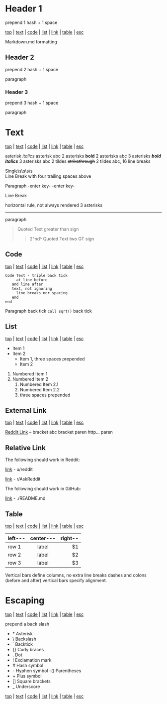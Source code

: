 # Header 1

  prepend 1 hash + 1 space

[top](#header-1) 
| [text](#text) 
| [code](#code) 
| [list](#list) 
| [link](#external-link) 
| [table](#table)
| [esc](#escaping) 

  Markdown.md formatting

## Header 2

  prepend 2 hash + 1 space

  paragraph

### Header 3

  prepend 3 hash + 1 space

  paragraph

# Text

[top](#header-1) 
| [text](#text) 
| [code](#code) 
| [list](#list) 
| [link](#external-link) 
| [table](#table)
| [esc](#escaping) 

asterisk 
*italics*
asterisk 
 abc 
2 asterisks 
**bold**
2 asterisks
 abc 
3 asterisks
***bold italics***
3 asterisks
 abc 
2 tildes 
~~strikethrough~~
2 tildes 
 abc, 16 line breaks

Single\s\s\s\s    
Line Break with four trailing spaces above

Paragraph -enter key- -enter key-

Line Break

horizontal rule, not always rendered 3 asterisks 
***

paragraph

> Quoted Text greater than sign
>> 2^nd^ Quoted Text two GT sign

## Code 

[top](#header-1) 
| [text](#text) 
| [code](#code) 
| [list](#list) 
| [link](#external-link) 
| [table](#table)
| [esc](#escaping) 

```
Code Text - triple back tick 
     at line before 
   and line after 
   text, not ignoring 
     line breaks nor spacing
   end
end
```
Paragraph back tick `call sqrt()` back 
tick

## List
[top](#header-1) 
| [text](#text) 
| [code](#code) 
| [list](#list) 
| [link](#external-link) 
| [table](#table)
| [esc](#escaping) 


* Item 1
* Item 2
   + Item 1, three spaces prepended
   + Item 2 

1. Numbered Item 1
2. Numbered Item 2
   1. Numbered Item 2.1
   2. Numbered Item 2.2 
   3. three spaces prepended

## External Link

[top](#header-1) 
| [text](#text) 
| [code](#code) 
| [list](#list) 
| [link](#external-link) 
| [table](#table)
| [esc](#escaping) 

[Reddit Link](http://reddit.com) – bracket abc bracket paren http... paren

## Relative Link

The following should work in Reddit: 

[link](u/reddit) - u/reddit

[link](r/AskReddit) - r/AskReddit 

The following should work in GitHub:

[link](./README.md) - ./README.md

## Table

[top](#header-1) 
| [text](#text) 
| [code](#code) 
| [list](#list) 
| [link](#external-link) 
| [table](#table)
| [esc](#escaping) 

| left---| center---| right-- |
| ------ |:--------:| -------:|
| row 1  | label    |      $1 |
| row 2  | label    |      $2 |
| row 3  | label    |      $3 |

Vertical bars define columns, 
no extra line breaks
dashes and colons (before and after) 
vertical bars specify alignment.

# Escaping

[top](#header-1) 
| [text](#text) 
| [code](#code) 
| [list](#list) 
| [link](#external-link) 
| [table](#table)
| [esc](#escaping) 

prepend a back slash

- \*   Asterisk
- \\   Backslash
- \`   Backtick
- \{}  Curly braces
- \.   Dot
- \!   Exclamation mark
- \#   Hash symbol
- \-   Hyphen symbol
-\()  Parentheses
- \+   Plus symbol
- \[]  Square brackets
- \_   Underscore

[top](#header-1) 
| [text](#text) 
| [code](#code) 
| [list](#list) 
| [link](#external-link) 
| [table](#table)
| [esc](#escaping) 
